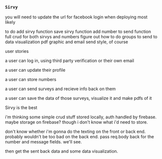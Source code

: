 ### `Sirvy`

you will need to update the url for facebook login when deploying most likely

to do
    add sirvy function
    save sirvy function
    add number to send function
    full crud for both sirvys and numbers
    figure out how to do groups to send to
    data visualization
    pdf graphic and email send
    style, of course

user stories

a user can log in, using third party verification or their own email

a user can update their profile

a user can store numbers

a user can send surveys and recieve info back on them

a user can save the data of those surveys, visualize it and make pdfs of it

Sirvy is the best

i'm thinking some simple crud stuff stored locally, auth handled by firebase. maybe storage on firebase? though i don't know what i'd need to store.

don't know whether i'm gonna do the texting on the front or back end. probably wouldn't be too bad on the back end. pass req.body back for the number and message fields. we'll see.

then get the sent back data and some data visualization.
